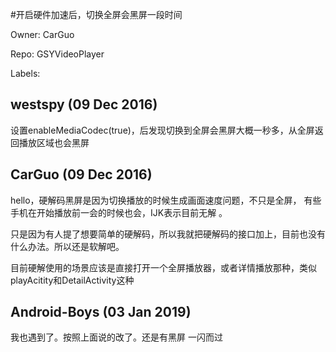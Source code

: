 #开启硬件加速后，切换全屏会黑屏一段时间

Owner: CarGuo

Repo: GSYVideoPlayer

Labels: 

## westspy (09 Dec 2016)

设置enableMediaCodec(true)，后发现切换到全屏会黑屏大概一秒多，从全屏返回播放区域也会黑屏

## CarGuo (09 Dec 2016)

hello，硬解码黑屏是因为切换播放的时候生成画面速度问题，不只是全屏， 有些手机在开始播放前一会的时候也会，IJK表示目前无解 。

只是因为有人提了想要简单的硬解码，所以我就把硬解码的接口加上，目前也没有什么办法。所以还是软解吧。

目前硬解使用的场景应该是直接打开一个全屏播放器，或者详情播放那种，类似playAcitity和DetailActivity这种

## Android-Boys (03 Jan 2019)

我也遇到了。按照上面说的改了。还是有黑屏 一闪而过


